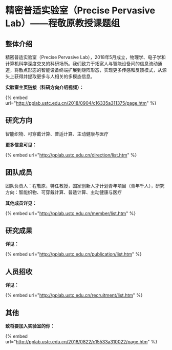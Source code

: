 # 精密普适实验室（Precise Pervasive Lab）——程敬原教授课题组

## 整体介绍

精密普适实验室（Precise Pervasive Lab），2018年5月成立，物理学、电子学和计算机科学深度交叉的科研场所。我们致力于拓宽人与智能设备间的信息流动通道，将散点形态的智能设备终端扩展到矩阵形态，实现更多传感和反馈模式，从源头上获得并提取更多与人相关的多模态信息。

**实验室主页链接（科研方向介绍视频）：**

{% embed url="http://pplab.ustc.edu.cn/2018/0904/c16335a311375/page.htm" %}

## 研究方向

智能织物、可穿戴计算、普适计算、主动健康与医疗

**更多信息可见：**

{% embed url="http://pplab.ustc.edu.cn/direction/list.htm" %}

## 团队成员

团队负责人：程敬原，特任教授，国家创新人才计划青年项目（青年千人），研究方向：智能织物、可穿戴计算、普适计算、主动健康与医疗

**其他成员详见：**

{% embed url="http://pplab.ustc.edu.cn/member/list.htm" %}

## 研究成果

**详见：**

{% embed url="http://pplab.ustc.edu.cn/publication/list.htm" %}

## 人员招收

**详见：**

{% embed url="http://pplab.ustc.edu.cn/recruitment/list.htm" %}

## 其他

**致将要加入实验室的你：**

{% embed url="http://pplab.ustc.edu.cn/2018/0822/c15533a310022/page.htm" %}

